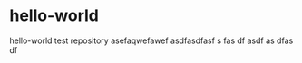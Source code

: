 hello-world
===========

hello-world test repository
asefaqwefawef
asdfasdfasf
s
fas
df
asdf
as
dfas
df
